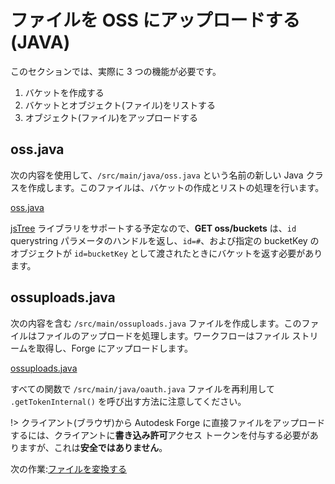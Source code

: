 # ファイルを OSS にアップロードする(JAVA)

このセクションでは、実際に 3 つの機能が必要です。

1. バケットを作成する
2. バケットとオブジェクト(ファイル)をリストする
3. オブジェクト(ファイル)をアップロードする

## oss.java

次の内容を使用して、`/src/main/java/oss.java` という名前の新しい Java クラスを作成します。このファイルは、バケットの作成とリストの処理を行います。

[oss.java](_snippets/viewmodels/java/oss.java ':include :type=code java')

[jsTree](https://www.jstree.com/) ライブラリをサポートする予定なので、**GET oss/buckets** は、`id` querystring パラメータのハンドルを返し、`id=#`、および指定の bucketKey のオブジェクトが `id=bucketKey` として渡されたときにバケットを返す必要があります。

## ossuploads.java

次の内容を含む `/src/main/ossuploads.java` ファイルを作成します。このファイルはファイルのアップロードを処理します。ワークフローはファイル ストリームを取得し、Forge にアップロードします。

[ossuploads.java](_snippets/viewmodels/java/ossuploads.java ':include :type=code java')

すべての関数で `/src/main/java/oauth.java` ファイルを再利用して `.getTokenInternal()` を呼び出す方法に注意してください。 

!> クライアント(ブラウザ)から Autodesk Forge に直接ファイルをアップロードするには、クライアントに**書き込み許可**アクセス トークンを付与する必要がありますが、これは**安全ではありません**。

次の作業:[ファイルを変換する](/ja-JP/modelderivative/translate/)